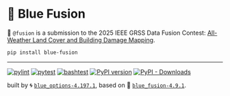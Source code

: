 # 🔮 Blue Fusion

🔮 `@fusion` is a submission to the 2025 IEEE GRSS Data Fusion Contest: [All-Weather Land Cover and Building Damage Mapping](https://www.grss-ieee.org/technical-committees/image-analysis-and-data-fusion/?tab=data-fusion-contest). 

```bash
pip install blue-fusion
```


---


[![pylint](https://github.com/kamangir/blue-fusion/actions/workflows/pylint.yml/badge.svg)](https://github.com/kamangir/blue-fusion/actions/workflows/pylint.yml) [![pytest](https://github.com/kamangir/blue-fusion/actions/workflows/pytest.yml/badge.svg)](https://github.com/kamangir/blue-fusion/actions/workflows/pytest.yml) [![bashtest](https://github.com/kamangir/blue-fusion/actions/workflows/bashtest.yml/badge.svg)](https://github.com/kamangir/blue-fusion/actions/workflows/bashtest.yml) [![PyPI version](https://img.shields.io/pypi/v/blue-fusion.svg)](https://pypi.org/project/blue-fusion/) [![PyPI - Downloads](https://img.shields.io/pypi/dd/blue-fusion)](https://pypistats.org/packages/blue-fusion)

built by 🌀 [`blue_options-4.197.1`](https://github.com/kamangir/awesome-bash-cli), based on 🔮 [`blue_fusion-4.9.1`](https://github.com/kamangir/blue-fusion).

